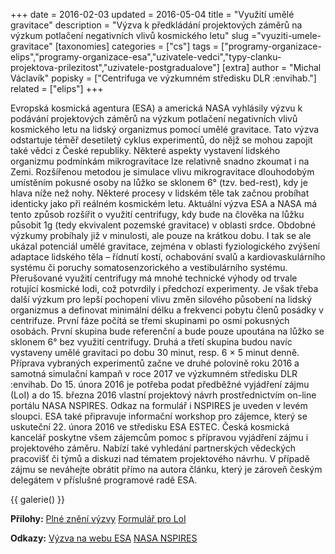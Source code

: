 +++
date = 2016-02-03
updated = 2016-05-04
title = "Využití umělé gravitace"
description = "Výzva k předkládání projektových záměrů na výzkum potlačení negativních vlivů kosmického letu"
slug ="vyuziti-umele-gravitace"
[taxonomies]
categories = ["cs"]
tags = ["programy-organizace-elips","programy-organizace-esa","uzivatele-vedci","typy-clanku-projektova-prilezitost","uzivatele-postgradualove"]
[extra]
author = "Michal Václavík"
popisky = ["Centrifuga ve výzkumném středisku DLR :envihab."]
related = ["elips"]
+++

Evropská kosmická agentura (ESA) a americká NASA vyhlásily výzvu k podávání projektových záměrů na výzkum potlačení negativních vlivů kosmického letu na lidský organizmus pomocí umělé gravitace. Tato výzva odstartuje téměř desetiletý cyklus experimentů, do nějž se mohou zapojit také vědci z České republiky. Některé aspekty vystavení lidského organizmu podmínkám mikrogravitace lze relativně snadno zkoumat i na Zemi. Rozšířenou metodou je simulace vlivu mikrogravitace dlouhodobým umístěním pokusné osoby na lůžko se sklonem 6° (tzv. bed-rest), kdy je hlava níže než nohy. Některé procesy v lidském těle tak začnou probíhat identicky jako při reálném kosmickém letu. Aktuální výzva ESA a NASA má tento způsob rozšířit o využití centrifugy, kdy bude na člověka na lůžku působit 1g (tedy ekvivalent pozemské gravitace) v oblasti srdce. Obdobné výzkumy probíhaly již v minulosti, ale pouze na krátkou dobu. I tak se ale ukázal potenciál umělé gravitace, zejména v oblasti fyziologického zvýšení adaptace lidského těla – řídnutí kostí, ochabování svalů a kardiovaskulárního systému či poruchy somatosenzorického a vestibulárního systému. Přerušované využití centrifugy má mnohé technické výhody od trvale rotující kosmické lodi, což potvrdily i předchozí experimenty. Je však třeba další výzkum pro lepší pochopení vlivu změn silového působení na lidský organizmus a definovat minimální délku a frekvenci pobytu členů posádky v centrifuze. První fáze počítá se třemi skupinami po osmi pokusných osobách. První skupina bude referenční a bude pouze upoutána na lůžko se sklonem 6° bez využití centrifugy. Druhá a třetí skupina budou navíc vystaveny umělé gravitaci po dobu 30 minut, resp. 6 × 5 minut denně. Příprava vybraných experimentů začne ve druhé polovině roku 2016 a samotná simulační kampaň v roce 2017 ve výzkumném středisku DLR :envihab. Do 15. února 2016 je potřeba podat předběžné vyjádření zájmu (LoI) a do 15. března 2016 vlastní projektový návrh prostřednictvím on-line portálu NASA NSPIRES. Odkaz na formulář i NSPIRES je uveden v levém sloupci. ESA také připravuje informační workshop pro zájemce, který se uskuteční 22. února 2016 ve středisku ESA ESTEC. Česká kosmická kancelář poskytne všem zájemcům pomoc s přípravou vyjádření zájmu i projektového záměru. Nabízí také vyhledání partnerských vědeckých pracovišť či týmů a diskuzi nad tématem projektového návrhu. V případě zájmu se neváhejte obrátit přímo na autora článku, který je zároveň českým delegátem v příslušné programové radě ESA.

{{ galerie() }}

**Přílohy:**
[Plné znění výzvy]
[Formulář pro LoI]

[Plné znění výzvy]: n30_ao-16-br.pdf
[Formulář pro LoI]: n30_letter_of_intent_template_ao-16-br.doc

**Odkazy:**
[Výzva na webu ESA]
[NASA NSPIRES]

[Výzva na webu ESA]: http://www.esa.int/Our_Activities/Human_Spaceflight/Bedrest_studies/New_bedrest_adventure_adds_artificial_gravity
[NASA NSPIRES]: http://nspires.nasaprs.com
